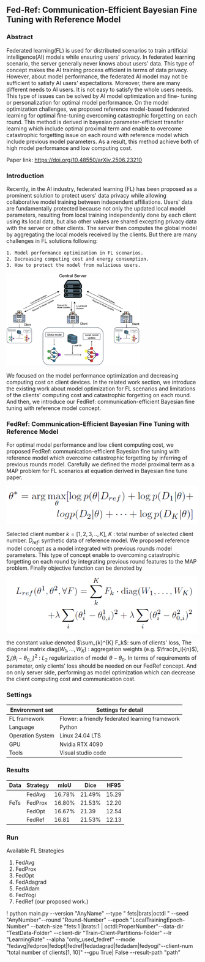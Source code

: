 ﻿## Fed-Ref: Communication-Efficient Bayesian Fine Tuning with Reference Model

### Abstract
Federated learning(FL) is used for distributed scenarios to train artificial intelligence(AI) models while ensuring users' privacy. In federated learning scenario, the server generally never knows about users' data. This type of concept makes the AI training process efficient in terms of data privacy. However, about model performance, the federated AI model may not be sufficient to satisfy AI users' expectations. Moreover, there are many different needs to AI users. It is not easy to satisfy the whole users needs. This type of issues can be solved by AI model optimization and fine- tuning or personalization for optimal model performance. On the model optimization challenges, we proposed reference model-based federated learning for optimal fine-tuning overcoming catastrophic forgetting on each round. This method is derived in bayesian parameter-efficient transfer learning which include optimal proximal term and enable to overcome catastrophic forgetting issue on each round with reference model which include previous model parameters. As a result, this method achieve both of high model performance and low computing cost.

Paper link: https://doi.org/10.48550/arXiv.2506.23210

### Introduction
Recently, in the AI industry, federated learning (FL) has been proposed as a prominent solution to protect users' data privacy while allowing collaborative model training between independent affiliations. Users' data are fundamentally protected because not only the updated local model parameters, resulting from local training independently done by each client using its local data, but also other values are shared excepting privacy data with the server or other clients. The server then computes the global model by aggregating the local models received by the clients. But there are many challenges in FL solutions following:
    
    1. Model performance optimization in FL scenarios.
    2. Decreasing computing cost and energy consumption.
    3. How to protect the model from malicious users.

<img src="./res/FL.png" alt="Basic FL system" width="350"/>

We focused on the model performance optimization and decreasing computing cost on client devices. In the related work section, we introduce the existing work about model optimization for FL scenarios and limitations of the clients' computing cost and catastrophic forgetting on each round. And then, we introduce our FedRef: communication-efficient Bayesian fine tuning with reference model concept.

### FedRef: Communication-Efficient Bayesian Fine Tuning with Reference Model
For optimal model performance and low client computing cost, we proposed FedRef: communication-efficient Bayesian fine tuning with reference model which overcome catastrophic forgetting by inferring of previous rounds model. Carefully we defined the model proximal term as a MAP problem for FL scenarios at equation derived in Bayesian fine tune paper.

<img src="./res/equation1.png" alt="MAP problem" width="500"/>

Selected client number $k = [1,2,3,..,K]$, $K$ : total number of selected client number. $D_{ref}$: synthetic data of reference model. We proposed reference model concept as a model integrated with previous rounds model parameters. This type of concept enable to overcoming catastrophic forgetting on each round by integrating previous round features to the MAP problem.
Finally objective function can be denoted by

<img src="./res/equation2.png" alt="Bayesian" width="500"/>

the constant value denoted $\sum_{k}^{K} F_k$: sum of clients' loss, The diagonal matrix $\mathrm{diag}(W_1, \dots, W_K)$ : aggregation weights (e.g. $\frac{n_i}{n}$), $\sum_{i} (\theta_i - \theta_{0,i})^2$ : $L_2$ regularization of model $\theta-\theta_0$. In terms of requirements of parameter, only clients' loss should be needed on our FedRef concept. And on only server side, performing as model optimization which can decrease the client computing cost and communication cost.


### Settings
| Environment set  | Settings for detail                             |
|------------------|-------------------------------------------------|
| FL framework     | Flower: a friendly federated learning framework |
| Language         | Python                                          |
| Operation System | Linux 24.04 LTS                                 |
| GPU              | Nvidia RTX 4090                                 |
| Tools            | Visual studio code                              |

### Results
|Data|Strategy| mIoU| Dice | HF95|
|----|--------|-----|------|-----|
|    |FedAvg  |16.78%| 21.49%| 15.29|
|FeTs|FedProx | 16.80%| 21.53%| 12.20|
|    |FedOpt  | 16.67%| 21.39| 12.54|
|    |FedRef  | 16.81 | 21.53%| 12.13|

### Run

Available FL Strategies
1. FedAvg
2. FedProx
3. FedOpt
4. FedAdagrad
5. FedAdam
6. FedYogi
7. FedRef 
(our proposed work.)

! python main.py --version "AnyName" --type " fets|brats|octdl " --seed "AnyNumber"--round "Round-Number" --epoch "LocalTrainingEpoch-Number" --batch-size "fets:1 |brats:1 | octdl:ProperNumber"--data-dir "TestData-Folder" --client-dir "Train-Client-Partitions-Folder" --lr "LearningRate" --alpha "only_used_fedref" --mode "fedavg|fedprox|fedopt|fedref|fedadagrad|fedadam|fedyogi"--client-num "total number of clients[1, 10]" --gpu True| False --result-path "path"